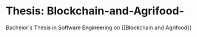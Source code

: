 # Thesis: Blockchain-and-Agrifood-
Bachelor's Thesis in Software Engineering on [[Blockchain and Agrifood]]

